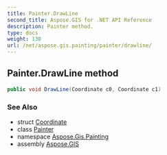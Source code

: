 ```yaml
---
title: Painter.DrawLine
second_title: Aspose.GIS for .NET API Reference
description: Painter method. 
type: docs
weight: 130
url: /net/aspose.gis.painting/painter/drawline/
---
```

## Painter.DrawLine method

```csharp
public void DrawLine(Coordinate c0, Coordinate c1)
```

### See Also

* struct [Coordinate](../../../aspose.gis.common/coordinate/)
* class [Painter](../)
* namespace [Aspose.Gis.Painting](../../painter/)
* assembly [Aspose.GIS](../../../)


